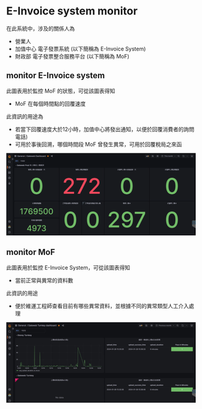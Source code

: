 # E-Invoice system monitor
在此系統中，涉及的關係人為
- 營業人
- 加值中心 電子發票系統 (以下簡稱為 E-Invoice System)
- 財政部 電子發票整合服務平台 (以下簡稱為 MoF)

## monitor E-Invoice system
此圖表用於監控 MoF 的狀態，可從該圖表得知
- MoF 在每個時間點的回覆速度

此資訊的用途為
- 若當下回覆速度大於12小時，加值中心將發出通知，以便於回覆消費者的詢問電話)
- 可用於事後回溯，哪個時間段 MoF 曾發生異常，可用於回覆稅局之來函

![monitor-e-invoice-system](./images/monitor-e-invoice-system.png)

## monitor MoF
此圖表用於監控 E-Invoice System，可從該圖表得知
- 當前正常與異常的資料數

此資訊的用途
- 便於維運工程師查看目前有哪些異常資料，並根據不同的異常類型人工介入處理

![monitor-e-invoice-system](./images/monitor-mof-system.png)




